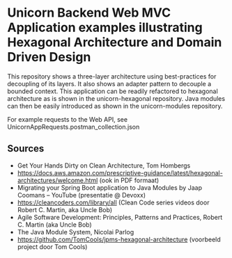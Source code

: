# Unicorn Backend Web MVC Application examples illustrating Hexagonal Architecture and Domain Driven Design

This repository shows a three-layer architecture using best-practices for decoupling of its layers. It also shows
an adapter pattern to decouple a bounded context. This application can be readily refactored to hexagonal architecture
as is shown in the unicorn-hexagonal repository. Java modules can then be easily introduced as shown in the
unicorn-modules repository.

For example requests to the Web API, see UnicornAppRequests.postman_collection.json

## Sources

- Get Your Hands Dirty on Clean Architecture, Tom Hombergs
- https://docs.aws.amazon.com/prescriptive-guidance/latest/hexagonal-architectures/welcome.html (ook in PDF formaat)
- Migrating your Spring Boot application to Java Modules by Jaap Coomans – YouTube (presentatie @ Devoxx)
- https://cleancoders.com/library/all (Clean Code series videos door Robert C. Martin, aka Uncle Bob)
- Agile Software Development: Principles, Patterns and Practices, Robert C. Martin (aka Uncle Bob)
- The Java Module System, Nicolai Parlog
- https://github.com/TomCools/jpms-hexagonal-architecture (voorbeeld project door Tom Cools)